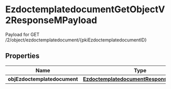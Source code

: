 

# EzdoctemplatedocumentGetObjectV2ResponseMPayload

Payload for GET /2/object/ezdoctemplatedocument/{pkiEzdoctemplatedocumentID}

## Properties

| Name | Type | Description | Notes |
|------------ | ------------- | ------------- | -------------|
|**objEzdoctemplatedocument** | [**EzdoctemplatedocumentResponseCompound**](EzdoctemplatedocumentResponseCompound.md) |  |  |




